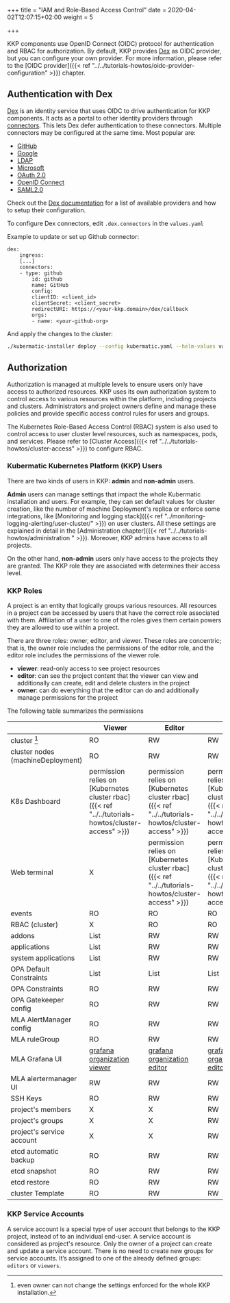 +++
title = "IAM and Role-Based Access Control"
date = 2020-04-02T12:07:15+02:00
weight = 5

+++

KKP components use OpenID Connect (OIDC) protocol for authentication and RBAC for authorization.
By default, KKP provides [Dex](#authentication-with-dex) as OIDC provider, but you can configure your own provider. For more information,
please refer to the [OIDC provider]({{< ref "../../tutorials-howtos/oidc-provider-configuration" >}}) chapter.

## Authentication with Dex
[Dex](https://dexidp.io/) is an identity service that uses OIDC to drive authentication for KKP components. It acts as a
portal to other identity providers through [connectors](https://dexidp.io/docs/connectors/). This lets Dex defer
authentication to these connectors. Multiple connectors may be configured at the same time. Most popular are:
* [GitHub](https://dexidp.io/docs/connectors/github/)
* [Google](https://dexidp.io/docs/connectors/google/)
* [LDAP](https://dexidp.io/docs/connectors/ldap/)
* [Microsoft](https://dexidp.io/docs/connectors/microsoft/)
* [OAuth 2.0](https://dexidp.io/docs/connectors/oauth/)
* [OpenID Connect](https://dexidp.io/docs/connectors/oidc/)
* [SAML2.0](https://dexidp.io/docs/connectors/saml/)

Check out the [Dex documentation](https://dexidp.io/docs/connectors/) for a list of available providers and how to setup their configuration.

To configure Dex connectors, edit `.dex.connectors` in the `values.yaml`

Example to update or set up Github connector:
```
dex:
    ingress:
    [...]
    connectors:
    - type: github
        id: github
        name: GitHub
        config:
        clientID: <client_id>
        clientSecret: <client_secret>
        redirectURI: https://<your-kkp.domain>/dex/callback
        orgs:
        - name: <your-github-org>
```

And apply the changes to the cluster:

```bash
./kubermatic-installer deploy --config kubermatic.yaml --helm-values values.yaml
```

## Authorization
Authorization is managed at multiple levels to ensure users only have access to authorized resources. KKP uses its own
authorization system to control access to various resources within the platform, including projects and clusters.
Administrators and project owners define and manage these policies and provide specific access control rules for users
and groups.


The Kubernetes Role-Based Access Control (RBAC) system is also used to control access to user cluster level resources,
such as namespaces, pods, and services. Please refer to [Cluster Access]({{< ref "../../tutorials-howtos/cluster-access" >}})
to configure RBAC.

### Kubermatic Kubernetes Platform (KKP) Users
There are two kinds of users in KKP: **admin** and **non-admin** users.

**Admin** users can manage settings that impact the whole Kubermatic installation and users. For example, they can set default
values for cluster creation, like the number of machine Deployment's replica or enforce some integrations, like
[Monitoring and logging stack]({{< ref "../monitoring-logging-alerting/user-cluster/" >}}) on user clusters. All these settings are explained in detail in the [Administration chapter]({{< ref "../../tutorials-howtos/administration " >}}).
Moreover, KKP admins have access to all projects.

On the other hand, **non-admin** users only have access to the projects they are granted. The KKP role they are associated with
determines their access level.

### KKP Roles

A project is an entity that logically groups various resources. All resources in a project can be accessed by users that have the correct role associated with them.
Affiliation of a user to one of the roles gives them certain powers they are allowed to use within a project.

There are three roles: owner, editor, and viewer. These roles are concentric; that is, the owner role includes the permissions
of the editor role, and the editor role includes the permissions of the viewer role.

- **viewer**: read-only access to see project resources
- **editor**: can see the project content that the viewer can view and additionally can create, edit and delete clusters in the project
- **owner**: can do everything that the editor can do and additionally manage permissions for the project

The following table summarizes the permissions

|                                   | Viewer                                                                                                                          | Editor                                                                                                                          | Owner                                                                                                                           |
|-----------------------------------|---------------------------------------------------------------------------------------------------------------------------------|---------------------------------------------------------------------------------------------------------------------------------|---------------------------------------------------------------------------------------------------------------------------------|
| cluster [^1]                      | RO                                                                                                                              | RW                                                                                                                              | RW                                                                                                                              |
| cluster nodes (machineDeployment) | RO                                                                                                                              | RW                                                                                                                              | RW                                                                                                                              |
| K8s Dashboard                     | permission relies on [Kubernetes cluster rbac]({{< ref "../../tutorials-howtos/cluster-access" >}})                             | permission relies on [Kubernetes cluster rbac]({{< ref "../../tutorials-howtos/cluster-access" >}})                             | permission relies on [Kubernetes cluster rbac]({{< ref "../../tutorials-howtos/cluster-access" >}})                             |
| Web terminal                      | X                                                                                                                               | permission relies on [Kubernetes cluster rbac]({{< ref "../../tutorials-howtos/cluster-access" >}})                             | permission relies on [Kubernetes cluster rbac]({{< ref "../../tutorials-howtos/cluster-access" >}})                             |
| events                            | RO                                                                                                                              | RO                                                                                                                              | RO                                                                                                                              |
| RBAC (cluster)                    | X                                                                                                                               | RO                                                                                                                              | RO                                                                                                                              |
| addons                            | List                                                                                                                            | RW                                                                                                                              | RW                                                                                                                              |
| applications                      | List                                                                                                                            | RW                                                                                                                              | RW                                                                                                                              |
| system applications               | List                                                                                                                            | RW                                                                                                                              | RW                                                                                                                              |
| OPA Default Constraints           | List                                                                                                                            | List                                                                                                                            | List                                                                                                                            |
| OPA Constraints                   | RO                                                                                                                              | RW                                                                                                                              | RW                                                                                                                              |
| OPA Gatekeeper config             | RO                                                                                                                              | RW                                                                                                                              | RW                                                                                                                              |
| MLA AlertManager config           | RO                                                                                                                              | RW                                                                                                                              | RW                                                                                                                              |
| MLA ruleGroup                     | RO                                                                                                                              | RW                                                                                                                              | RW                                                                                                                              |
| MLA Grafana  UI                   | [grafana organization viewer](https://grafana.com/docs/grafana/latest/administration/roles-and-permissions/#organization-roles) | [grafana organization editor](https://grafana.com/docs/grafana/latest/administration/roles-and-permissions/#organization-roles) | [grafana organization editor](https://grafana.com/docs/grafana/latest/administration/roles-and-permissions/#organization-roles) |
| MLA alertermanager UI             | RW                                                                                                                              | RW                                                                                                                              | RW                                                                                                                              |
| SSH Keys                          | RO                                                                                                                              | RW                                                                                                                              | RW                                                                                                                              |
| project's members                 | X                                                                                                                               | X                                                                                                                               | RW                                                                                                                              |
| project's groups                  | X                                                                                                                               | X                                                                                                                               | RW                                                                                                                              |
| project's service account         | X                                                                                                                               | X                                                                                                                               | RW                                                                                                                              |
| etcd automatic backup             | RO                                                                                                                              | RW                                                                                                                              | RW                                                                                                                              |
| etcd snapshot                     | RO                                                                                                                              | RW                                                                                                                              | RW                                                                                                                              |
| etcd  restore                     | RO                                                                                                                              | RW                                                                                                                              | RW                                                                                                                              |
| cluster Template                  | RO                                                                                                                              | RW                                                                                                                              | RW                                                                                                                              |

[^1]: even owner can not change the settings enforced for the whole KKP installation.

### KKP Service Accounts

A service account is a special type of user account that belongs to the KKP project, instead of to an individual
end-user. A service account is considered as project's resource. Only the owner of a project can create and update a
service account. There is no need to create new groups for service accounts. It’s assigned to one of the already defined
groups: `editors` or `viewers`.
